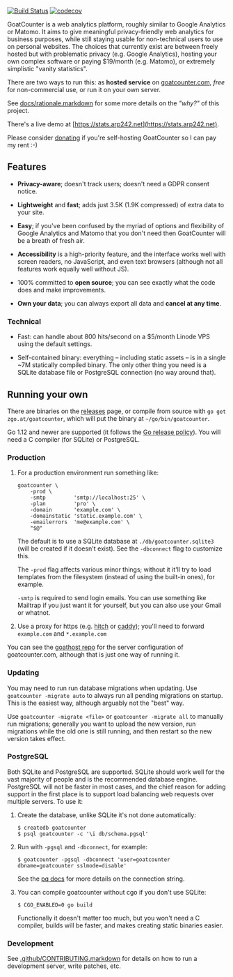 [![Build Status](https://travis-ci.org/zgoat/goatcounter.svg?branch=master)](https://travis-ci.org/zgoat/goatcounter)
[![codecov](https://codecov.io/gh/zgoat/goatcounter/branch/master/graph/badge.svg)](https://codecov.io/gh/zgoat/goatcounter)

GoatCounter is a web analytics platform, roughly similar to Google Analytics or
Matomo. It aims to give meaningful privacy-friendly web analytics for business
purposes, while still staying usable for non-technical users to use on personal
websites. The choices that currently exist are between freely hosted but with
problematic privacy (e.g. Google Analytics), hosting your own complex software
or paying $19/month (e.g. Matomo), or extremely simplistic "vanity statistics".

There are two ways to run this: as **hosted service** on [goatcounter.com][www],
*free* for non-commercial use, or run it on your own server.

See [docs/rationale.markdown](docs/rationale.markdown) for some more details on
the *"why?"* of this project.

There's a live demo at [https://stats.arp242.net](https://stats.arp242.net).

Please consider [donating][patreon] if you're self-hosting GoatCounter so I can
pay my rent :-)

[patreon]: https://www.patreon.com/arp242
[www]: https://www.goatcounter.com

Features
--------

- **Privacy-aware**; doesn't track users; doesn't need a GDPR consent notice.

- **Lightweight** and **fast**; adds just 3.5K (1.9K compressed) of extra data
  to your site.

- **Easy**; if you've been confused by the myriad of options and flexibility of
  Google Analytics and Matomo that you don't need then GoatCounter will be a
  breath of fresh air. 

- **Accessibility** is a high-priority feature, and the interface works well
  with screen readers, no JavaScript, and even text browsers (although not all
  features work equally well without JS).

- 100% committed to **open source**; you can see exactly what the code does and
  make improvements.

- **Own your data**; you can always export all data and **cancel at any time**.

### Technical

- Fast: can handle about 800 hits/second on a $5/month Linode VPS using the
  default settings.

- Self-contained binary: everything – including static assets – is in a single
  ~7M statically compiled binary. The only other thing you need is a SQLite
  database file or PostgreSQL connection (no way around that).

Running your own
----------------

There are binaries on the [releases][release] page, or compile from source with
`go get zgo.at/goatcounter`, which will put the binary at
`~/go/bin/goatcounter`.

Go 1.12 and newer are supported (it follows the [Go release policy][rp]). You
will need a C compiler (for SQLite) or PostgreSQL.

[release]: https://github.com/zgoat/goatcounter/releases
[rp]: https://golang.org/doc/devel/release.html#policy

### Production

1. For a production environment run something like:

       goatcounter \
           -prod \
           -smtp         'smtp://localhost:25' \
           -plan         'pro' \
           -domain       'example.com' \
           -domainstatic 'static.example.com' \
           -emailerrors  'me@example.com' \
           "$@"

   The default is to use a SQLite database at `./db/goatcounter.sqlite3` (will
   be created if it doesn't exist). See the `-dbconnect` flag to customize this.

   The `-prod` flag affects various minor things; without it it'll try to load
   templates from the filesystem (instead of using the built-in ones), for
   example.

   `-smtp` is required to send login emails. You can use something like Mailtrap
   if you just want it for yourself, but you can also use your Gmail or whatnot.

2. Use a proxy for https (e.g. [hitch][hitch] or [caddy][caddy]); you'll need to
   forward `example.com` and `*.example.com`

You can see the [goathost repo][goathost] for the server configuration of
goatcounter.com, although that is just one way of running it.

[hitch]: https://github.com/varnish/hitch
[caddy]: https://caddyserver.com/
[goathost]: https://github.com/zgoat/goathost

### Updating

You may need to run run database migrations when updating. Use  `goatcounter
-migrate auto` to always run all pending migrations on startup. This is the
easiest way, although arguably not the "best" way.

Use `goatcounter -migrate <file>` or `goatcounter -migrate all` to manually run
migrations; generally you want to upload the new version, run migrations while
the old one is still running, and then restart so the new version takes effect.

### PostgreSQL

Both SQLite and PostgreSQL are supported. SQLite should work well for the vast
majority of people and is the recommended database engine. PostgreSQL will not
be faster in most cases, and the chief reason for adding support in the first
place is to support load balancing web requests over multiple servers. To use
it:

1. Create the database, unlike SQLite it's not done automatically:

       $ createdb goatcounter
       $ psql goatcounter -c '\i db/schema.pgsql'

2. Run with `-pgsql` and `-dbconnect`, for example:

       $ goatcounter -pgsql -dbconnect 'user=goatcounter dbname=goatcounter sslmode=disable'

   See the [pq docs][pq] for more details on the connection string.

3. You can compile goatcounter without cgo if you don't use SQLite:

       $ CGO_ENABLED=0 go build

   Functionally it doesn't matter too much, but you won't need a C compiler,
   builds will be faster, and makes creating static binaries easier.

[pq]: https://godoc.org/github.com/lib/pq

### Development

See [.github/CONTRIBUTING.markdown](/.github/CONTRIBUTING.markdown) for details
on how to run a development server, write patches, etc.
